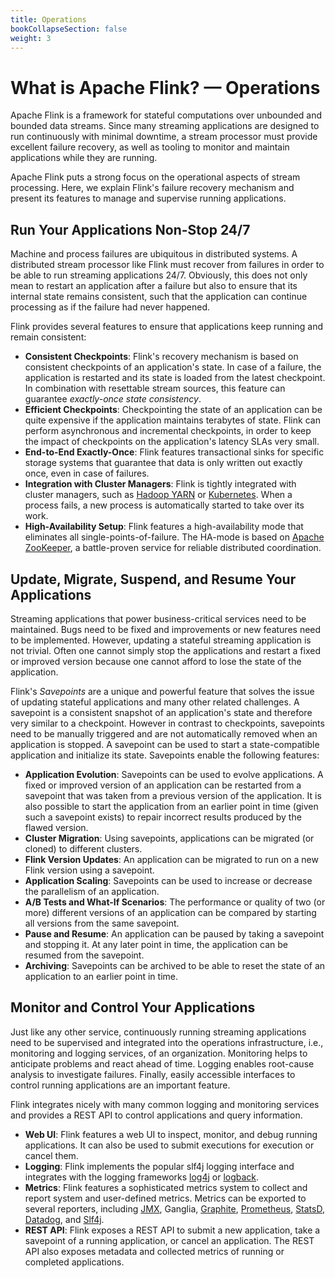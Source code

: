 ```yaml
---
title: Operations
bookCollapseSection: false
weight: 3
---
```


# What is Apache Flink? — Operations

Apache Flink is a framework for stateful computations over unbounded and bounded data streams. Since many streaming applications are designed to run continuously with minimal downtime, a stream processor must provide excellent failure recovery, as well as tooling to monitor and maintain applications while they are running.

Apache Flink puts a strong focus on the operational aspects of stream processing. Here, we explain Flink's failure recovery mechanism and present its features to manage and supervise running applications.

## Run Your Applications Non-Stop 24/7

Machine and process failures are ubiquitous in distributed systems. A distributed stream processor like Flink must recover from failures in order to be able to run streaming applications 24/7. Obviously, this does not only mean to restart an application after a failure but also to ensure that its internal state remains consistent, such that the application can continue processing as if the failure had never happened.

Flink provides several features to ensure that applications keep running and remain consistent:

* **Consistent Checkpoints**: Flink's recovery mechanism is based on consistent checkpoints of an application's state. In case of a failure, the application is restarted and its state is loaded from the latest checkpoint. In combination with resettable stream sources, this feature can guarantee *exactly-once state consistency*.
* **Efficient Checkpoints**: Checkpointing the state of an application can be quite expensive if the application maintains terabytes of state. Flink can perform asynchronous and incremental checkpoints, in order to keep the impact of checkpoints on the application's latency SLAs very small.
* **End-to-End Exactly-Once**: Flink features transactional sinks for specific storage systems that guarantee that data is only written out exactly once, even in case of failures.
* **Integration with Cluster Managers**: Flink is tightly integrated with cluster managers, such as [Hadoop YARN](https://hadoop.apache.org) or [Kubernetes](https://kubernetes.io). When a process fails, a new process is automatically started to take over its work.
* **High-Availability Setup**: Flink features a high-availability mode that eliminates all single-points-of-failure. The HA-mode is based on [Apache ZooKeeper](https://zookeeper.apache.org), a battle-proven service for reliable distributed coordination.

## Update, Migrate, Suspend, and Resume Your Applications

Streaming applications that power business-critical services need to be maintained. Bugs need to be fixed and improvements or new features need to be implemented. However, updating a stateful streaming application is not trivial. Often one cannot simply stop the applications and restart a fixed or improved version because one cannot afford to lose the state of the application.

Flink's *Savepoints* are a unique and powerful feature that solves the issue of updating stateful applications and many other related challenges. A savepoint is a consistent snapshot of an application's state and therefore very similar to a checkpoint. However in contrast to checkpoints, savepoints need to be manually triggered and are not automatically removed when an application is stopped. A savepoint can be used to start a state-compatible application and initialize its state. Savepoints enable the following features:

* **Application Evolution**: Savepoints can be used to evolve applications. A fixed or improved version of an application can be restarted from a savepoint that was taken from a previous version of the application. It is also possible to start the application from an earlier point in time (given such a savepoint exists) to repair incorrect results produced by the flawed version.
* **Cluster Migration**: Using savepoints, applications can be migrated (or cloned) to different clusters.
* **Flink Version Updates**: An application can be migrated to run on a new Flink version using a savepoint.
* **Application Scaling**: Savepoints can be used to increase or decrease the parallelism of an application.
* **A/B Tests and What-If Scenarios**: The performance or quality of two (or more) different versions of an application can be compared by starting all versions from the same savepoint.
* **Pause and Resume**: An application can be paused by taking a savepoint and stopping it. At any later point in time, the application can be resumed from the savepoint.
* **Archiving**: Savepoints can be archived to be able to reset the state of an application to an earlier point in time.

## Monitor and Control Your Applications

Just like any other service, continuously running streaming applications need to be supervised and integrated into the operations infrastructure, i.e., monitoring and logging services, of an organization. Monitoring helps to anticipate problems and react ahead of time. Logging enables root-cause analysis to investigate failures. Finally, easily accessible interfaces to control running applications are an important feature.

Flink integrates nicely with many common logging and monitoring services and provides a REST API to control applications and query information.

* **Web UI**: Flink features a web UI to inspect, monitor, and debug running applications. It can also be used to submit executions for execution or cancel them.
* **Logging**: Flink implements the popular slf4j logging interface and integrates with the logging frameworks [log4j](https://logging.apache.org/log4j/2.x/) or [logback](https://logback.qos.ch/).
* **Metrics**: Flink features a sophisticated metrics system to collect and report system and user-defined metrics. Metrics can be exported to several reporters, including [JMX](https://en.wikipedia.org/wiki/Java_Management_Extensions), Ganglia, [Graphite](https://graphiteapp.org/), [Prometheus](https://prometheus.io/), [StatsD](https://github.com/etsy/statsd), [Datadog](https://www.datadoghq.com/), and [Slf4j](https://www.slf4j.org/).
* **REST API**: Flink exposes a REST API to submit a new application, take a savepoint of a running application, or cancel an application. The REST API also exposes metadata and collected metrics of running or completed applications.
